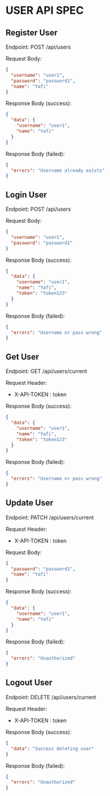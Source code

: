# USER API SPEC

## Register User

Endpoint: POST /api/users

Request Body:

```json
{
  "username": "user1",
  "password": "password1",
  "name": "Yafi"
}
```

Response Body (success):

```json
{
  "data": {
    "username": "user1",
    "name": "Yafi"
  }
}
```

Response Body (failed):

```json
{
  "errors": "Username already exists"
}
```

## Login User

Endpoint: POST /api/users

Request Body:

```json
{
  "username": "user1",
  "password": "password1"
}
```

Response Body (success):

```json
{
  "data": {
    "username": "user1",
    "name": "Yafi",
    "token": "token123"
  }
}
```

Response Body (failed):

```json
{
  "errors": "Username or pass wrong"
}
```

## Get User

Endpoint: GET /api/users/current

Request Header:

- X-API-TOKEN : token

Response Body (success):

```json
{
  "data": {
    "username": "user1",
    "name": "Yafi",
    "token": "token123"
  }
}
```

Response Body (failed):

```json
{
  "errors": "Username or pass wrong"
}
```

## Update User

Endpoint: PATCH /api/users/current

Request Header:

- X-API-TOKEN : token

Request Body:

```json
{
  "password": "password1",
  "name": "Yafi"
}
```

Response Body (success):

```json
{
  "data": {
    "username": "user1",
    "name": "Yafi"
  }
}
```

Response Body (failed):

```json
{
  "errors": "Unauthorized"
}
```

## Logout User

Endpoint: DELETE /api/users/current

Request Header:

- X-API-TOKEN : token

Response Body (success):

```json
{
  "data": "Success deleting user"
}
```

Response Body (failed):

```json
{
  "errors": "Unauthorized"
}
```
